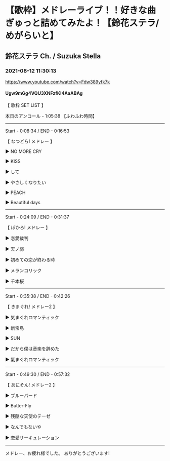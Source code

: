 # 【歌枠】メドレーライブ！！好きな曲ぎゅっと詰めてみたよ！【鈴花ステラ/めがらいと】

## 鈴花ステラ Ch. / Suzuka Stella

### 2021-08-12 11:30:13

https://www.youtube.com/watch?v=Fdw389yfk7k

#### Ugw9mGg4VQU3XNFzfKl4AaABAg

【 歌枠 SET LIST 】 

本日のアンコール - 1:05:38 【ふわふわ時間】

-------------------------------------------------

Start - 0:08:34  /  END - 0:16:53

【 なつどら! メドレー 】

 ▶ NO MORE CRY

 ▶ KISS

 ▶ して

 ▶ やさしくなりたい

 ▶ PEACH

 ▶ Beautiful days

-------------------------------------------------

Start - 0:24:09  /  END - 0:31:37

【 ぼかろ! メドレー 】

 ▶ 恋愛裁判

 ▶ 天ノ弱

 ▶ 初めての恋が終わる時

 ▶ メランコリック

 ▶ 千本桜

-------------------------------------------------

Start - 0:35:38  /  END - 0:42:26

【 きまぐれ! メドレー2 】

 ▶ 気まぐれロマンティック

 ▶ 新宝島 

 ▶ SUN

 ▶ だから僕は音楽を辞めた

 ▶ 氣まぐれロマンティック

-------------------------------------------------

Start - 0:49:30 / END - 0:57:32

【 あにそん! メドレー2 】 

 ▶ ブルーバード

 ▶ Butter-Fly

 ▶ 残酷な天使のテーゼ

 ▶ なんでもないや

 ▶ 恋愛サーキュレーション

-------------------------------------------------



メドレー、お疲れ様でした。 ありがとうございます!

